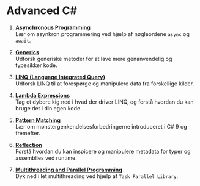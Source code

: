 # Advanced C#

1. **[Asynchronous Programming](asynchronous-programming.md)**  
Lær om asynkron programmering ved hjælp af nøgleordene `async` og `await`.

2. **[Generics](generics.md)**  
Udforsk generiske metoder for at lave mere genanvendelig og typesikker kode.

3. **[LINQ (Language Integrated Query)](linq-language-integrated-query.md)**  
Udforsk LINQ til at forespørge og manipulere data fra forskellige kilder.

4. **[Lambda Expressions](lambda-expressions.md)**  
Tag et dybere kig ned i hvad der driver LINQ, og forstå hvordan du kan bruge det i din egen kode.

5. **[Pattern Matching](pattern-matching.md)**  
Lær om mønstergenkendelsesforbedringerne introduceret i C# 9 og fremefter.

6. **[Reflection](reflection.md)**  
Forstå hvordan du kan inspicere og manipulere metadata for typer og assemblies ved runtime.

7. **[Multithreading and Parallel Programming](multithreading-and-parallel-programming.md)**  
Dyk ned i let multithreading ved hjælp af `Task Parallel Library`.
